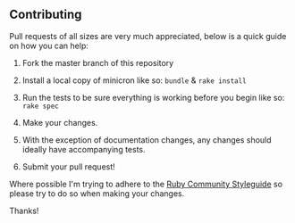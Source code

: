 Contributing
-------------

Pull requests of all sizes are very much appreciated, below is a quick guide on how you can help:

1. Fork the master branch of this repository

2. Install a local copy of minicron like so: ````bundle```` & ````rake install````

3. Run the tests to be sure everything is working before you begin like so: ````rake spec````

4. Make your changes.

5. With the exception of documentation changes, any changes should ideally have accompanying tests.

6. Submit your pull request!

Where possible I'm trying to adhere to the [Ruby Community Styleguide](https://github.com/bbatsov/ruby-style-guide "Ruby Community Styleguide") so please try to do so when making your changes.

Thanks!
